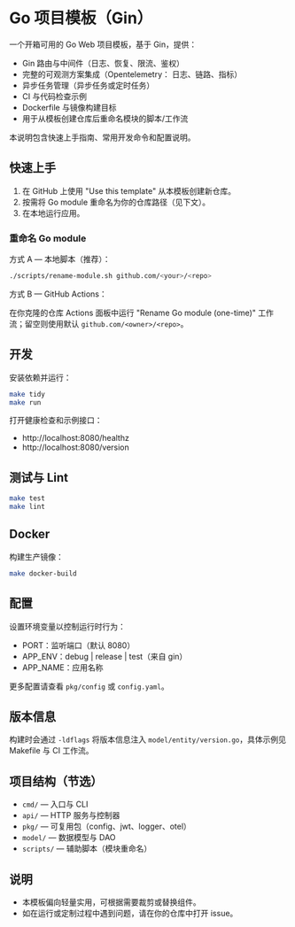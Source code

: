 # Go 项目模板（Gin）

一个开箱可用的 Go Web 项目模板，基于 Gin，提供：

- Gin 路由与中间件（日志、恢复、限流、鉴权）
- 完整的可观测方案集成（Opentelemetry： 日志、链路、指标）
- 异步任务管理（异步任务或定时任务）
- CI 与代码检查示例
- Dockerfile 与镜像构建目标
- 用于从模板创建仓库后重命名模块的脚本/工作流

本说明包含快速上手指南、常用开发命令和配置说明。

## 快速上手

1. 在 GitHub 上使用 "Use this template" 从本模板创建新仓库。
2. 按需将 Go module 重命名为你的仓库路径（见下文）。
3. 在本地运行应用。

### 重命名 Go module

方式 A — 本地脚本（推荐）：

```bash
./scripts/rename-module.sh github.com/<your>/<repo>
```

方式 B — GitHub Actions：

在你克隆的仓库 Actions 面板中运行 "Rename Go module (one-time)" 工作流；留空则使用默认 `github.com/<owner>/<repo>`。

## 开发

安装依赖并运行：

```bash
make tidy
make run
```

打开健康检查和示例接口：

- http://localhost:8080/healthz
- http://localhost:8080/version

## 测试与 Lint

```bash
make test
make lint
```

## Docker

构建生产镜像：

```bash
make docker-build
```

## 配置

设置环境变量以控制运行时行为：

- PORT：监听端口（默认 8080）
- APP_ENV：debug | release | test（来自 gin）
- APP_NAME：应用名称

更多配置请查看 `pkg/config` 或 `config.yaml`。

## 版本信息

构建时会通过 `-ldflags` 将版本信息注入 `model/entity/version.go`，具体示例见 Makefile 与 CI 工作流。

## 项目结构（节选）

- `cmd/` — 入口与 CLI
- `api/` — HTTP 服务与控制器
- `pkg/` — 可复用包（config、jwt、logger、otel）
- `model/` — 数据模型与 DAO
- `scripts/` — 辅助脚本（模块重命名）

## 说明

- 本模板偏向轻量实用，可根据需要裁剪或替换组件。
- 如在运行或定制过程中遇到问题，请在你的仓库中打开 issue。
